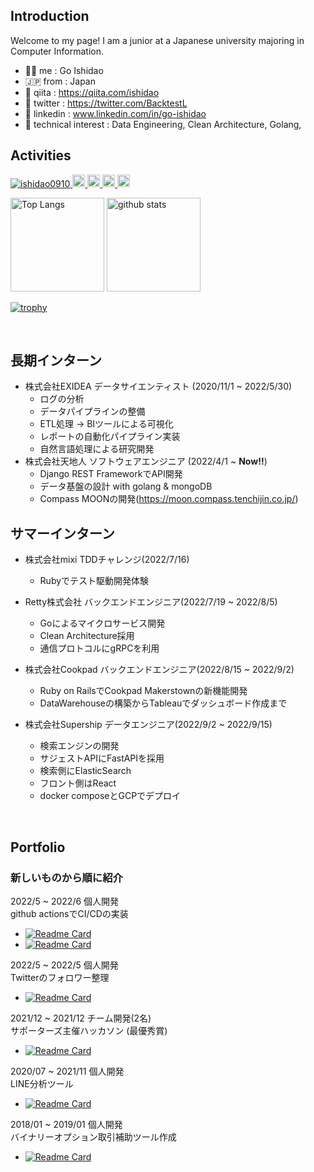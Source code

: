 ## Introduction
Welcome to my page! I am a junior at a Japanese university majoring in Computer Information.

  - 🧞‍♂️ me : Go Ishidao
  - 🇯🇵 from : Japan
  - :green_book: qiita : https://qiita.com/ishidao
  - :hatching_chick: twitter : https://twitter.com/BacktestL
  - 💙 linkedin : www.linkedin.com/in/go-ishidao
  - 🌱 technical interest : Data Engineering, Clean Architecture, Golang,

  

## Activities
<p align="left">
  <a href="https://github.com/ishidao0910/ishidao0910/">
    <img src="https://komarev.com/ghpvc/?username=ishidao0910" alt="ishidao0910" />
  </a>
  <a href="http://twitter.com/BacktestL">
    <img height="20" src="https://img.shields.io/twitter/follow/BacktestL?label=Twitter&logo=twitter&style=flat" />
  </a>
  <a href="https://github.com/ishidao0910">
    <img height="20" src="https://img.shields.io/github/followers/ishidao0910?label=follow&logo=github&style=flat" />
  </a>
  <a href="http://qiita.com/ishidao">
    <img height="20" src="https://qiita-badge.apiapi.app/s/ishidao/posts.svg" />
  </a>
<!--   <//qiita.com/ishidao"> -->
  <a href="http://qiita.com/ishidao">
    <img height="20" src="https://qiita-badge.apiapi.app/s/ishidao/contributions.svg" />
  </a>
</p>

<p align="left"> 
  <img alt="Top Langs" height="150px" src="https://github-readme-stats.vercel.app/api/top-langs/?username=ishidao0910&show_icons=true&count_private=true&theme=vision-friendly-dark&layout=compact" />
  <img alt="github stats" height="150px" src="https://github-readme-stats.vercel.app/api?username=ishidao0910&hide=stars&count_private=true&layout=compact&show_icons=ture&theme=vision-friendly-dark" />
</p>
  
[![trophy](https://github-profile-trophy.vercel.app/?username=ishidao0910&theme=darkhub&column=7
)](https://github.com/ryo-ma/github-profile-trophy)

<br>

## 長期インターン
  - 株式会社EXIDEA データサイエンティスト (2020/11/1 ~ 2022/5/30)
    - ログの分析
    - データパイプラインの整備
    - ETL処理 → BIツールによる可視化
    - レポートの自動化パイプライン実装
    - 自然言語処理による研究開発
  - 株式会社天地人 ソフトウェアエンジニア (2022/4/1 ~ **Now!!**)
    - Django REST FrameworkでAPI開発
    - データ基盤の設計 with golang & mongoDB
    - Compass MOONの開発(https://moon.compass.tenchijin.co.jp/)
    
## サマーインターン
  - 株式会社mixi TDDチャレンジ(2022/7/16)
    - Rubyでテスト駆動開発体験
  - Retty株式会社 バックエンドエンジニア(2022/7/19 ~ 2022/8/5)
    - Goによるマイクロサービス開発
    - Clean Architecture採用
    - 通信プロトコルにgRPCを利用
    
  - 株式会社Cookpad バックエンドエンジニア(2022/8/15 ~ 2022/9/2)
    - Ruby on RailsでCookpad Makerstownの新機能開発
    - DataWarehouseの構築からTableauでダッシュボード作成まで
    
  - 株式会社Supership データエンジニア(2022/9/2 ~ 2022/9/15)
    - 検索エンジンの開発
    - サジェストAPIにFastAPIを採用
    - 検索側にElasticSearch
    - フロント側はReact
    - docker composeとGCPでデプロイ
      
     

<br>

## Portfolio
### 新しいものから順に紹介

2022/5 ~ 2022/6 個人開発 <br>
github actionsでCI/CDの実装
- [![Readme Card](https://github-readme-stats.vercel.app/api/pin/?username=ishidao0910&theme=vision-friendly-dark&repo=github-actions-survey)](https://github.com/ishidao0910/github-actions-survey)
- [![Readme Card](https://github-readme-stats.vercel.app/api/pin/?username=ishidao0910&theme=vision-friendly-dark&repo=kusa-bot)](https://github.com/ishidao0910/kusa-bot)


2022/5 ~ 2022/5 個人開発 <br>
Twitterのフォロワー整理 <br>
- [![Readme Card](https://github-readme-stats.vercel.app/api/pin/?username=ishidao0910&theme=vision-friendly-dark&repo=twitter_follower_arrangement)](https://github.com/ishidao0910/twitter_follower_arrangement)
  
  
2021/12 ~ 2021/12 チーム開発(2名) <br>
サポーターズ主催ハッカソン (最優秀賞)
- [![Readme Card](https://github-readme-stats.vercel.app/api/pin/?username=ishidao0910&theme=vision-friendly-dark&repo=hackason-love-p)](https://github.com/ishidao0910/hackason-love-p)
  

2020/07 ~ 2021/11 個人開発　<br>
LINE分析ツール
- [![Readme Card](https://github-readme-stats.vercel.app/api/pin/?username=ishidao0910&theme=vision-friendly-dark&repo=line-talk-analysis-test)](https://github.com/ishidao0910/line-talk-analysis-test)


2018/01 ~ 2019/01 個人開発 <br>
バイナリーオプション取引補助ツール作成
- [![Readme Card](https://github-readme-stats.vercel.app/api/pin/?username=ishidao0910&theme=vision-friendly-dark&repo=Binary-Option-Indicator)](https://github.com/ishidao0910/Binary-Option-Indicator)
  


<!--
**ishidao0910/ishidao0910** is a ✨ _special_ ✨ repository because its `README.md` (this file) appears on your GitHub profile.

Here are some ideas to get you started:

- 🔭 I’m currently working on ...
- 🌱 I’m currently learning ...
- 👯 I’m looking to collaborate on ...
- 🤔 I’m looking for help with ...
- 💬 Ask me about ...
- 📫 How to reach me: ...
- 😄 Pronouns: ...
- ⚡ Fun fact: ...
-->

